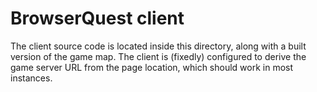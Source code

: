 # BrowserQuest client

The client source code is located inside this directory, along with a built
version of the game map. The client is (fixedly) configured to derive the game
server URL from the page location, which should work in most instances.
